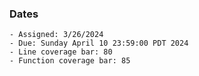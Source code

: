 ### Dates

    - Assigned: 3/26/2024
    - Due: Sunday April 10 23:59:00 PDT 2024
    - Line coverage bar: 80
    - Function coverage bar: 85

